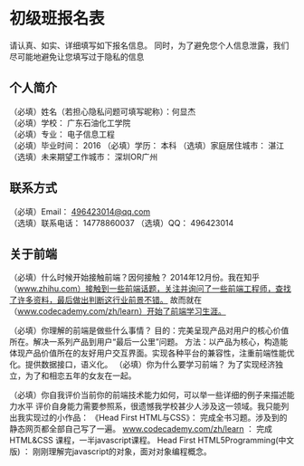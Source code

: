 # 初级班报名表

请认真、如实、详细填写如下报名信息。
同时，为了避免您个人信息泄露，我们尽可能地避免让您填写过于隐私的信息

## 个人简介

（必填）姓名（若担心隐私问题可填写昵称）：何显杰	
（必填）学校：							  广东石油化工学院		
（必填）专业：							  电子信息工程	
（必填）毕业时间：						  2016
（必填）学历：							  本科
（选填）家庭居住城市：					  湛江
（选填）未来期望工作城市：				  深圳OR广州

## 联系方式								  	

（必填）Email：							  496423014@qq.com	
（选填）联系电话：						  14778860037
（选填）QQ：							  496423014

## 关于前端

（必填）什么时候开始接触前端？因何接触？
		2014年12月份。我在知乎（www.zhihu.com）接触到一些前端话题，关注并询问了一些前端工程师，查找了许多资料，最后做出判断这行业前景不错。
		故而就在（www.codecademy.com/zh/learn）开始了前端学习生涯。
		
（必填）你理解的前端是做些什么事情？
		目的：完美呈现产品对用户的核心价值所在。解决一系列产品到用户“最后一公里”问题。
		方法：以产品为核心，构造能体现产品价值所在的友好用户交互界面。实现各种平台的兼容性，注重前端性能优化。提供数据接口，语义化。
（必填）你为什么要学习前端？
		为了实现经济独立，为了和相恋五年的女友在一起。

（必填）你自我评价当前你的前端技术能力如何，可以举一些详细的例子来描述能力水平
		评价自身能力需要参照系，很遗憾我学校甚少人涉及这一领域。我只能列出我实现过的小作品：
		《Head First HTML与CSS》： 完成全书习题。涉及到的静态网页都全部自己写了一遍。
		www.codecademy.com/zh/learn ： 完成 HTML&CSS 课程，一半javascript课程。
		Head First HTML5Programming(中文版) ： 刚刚理解完javascript的对象，面对对象编程概念。

